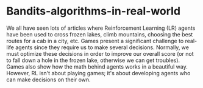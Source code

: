 # Bandits-algorithms-in-real-world
We all have seen lots of articles where Reinforcement Learning (LR) agents have been used to cross frozen lakes, climb mountains, choosing the best routes for a cab in a city, etc.  Games present a significant challenge to real-life agents since they require us to make several decisions. Normally, we must optimize these decisions in order to improve our overall score (or not to fall down a hole in the frozen lake, otherwise we can get troubles). Games also show how the math behind agents works in a beautiful way. However, RL isn't about playing games; it's about developing agents who can make decisions on their own.
